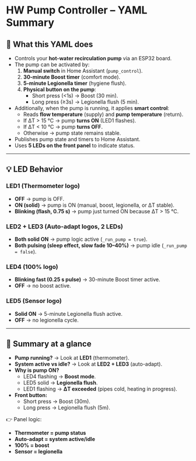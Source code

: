# HW Pump Controller – YAML Summary

## 🔧 What this YAML does
- Controls your **hot-water recirculation pump** via an ESP32 board.  
- The pump can be activated by:
  1. **Manual switch** in Home Assistant (`pump_control`).  
  2. **30-minute Boost timer** (comfort mode).  
  3. **5-minute Legionella timer** (hygiene flush).  
  4. **Physical button on the pump**:
     - Short press (<1s) → Boost (30 min).  
     - Long press (≥3s) → Legionella flush (5 min).  
- Additionally, when the pump is running, it applies **smart control**:
  - Reads **flow temperature** (supply) and **pump temperature** (return).  
  - If ΔT > 15 °C → pump **turns ON** (LED1 flashes).  
  - If ΔT < 10 °C → pump **turns OFF**.  
  - Otherwise → pump state remains stable.  
- Publishes pump state and timers to Home Assistant.  
- Uses **5 LEDs on the front panel** to indicate status.

---

## 💡 LED Behavior

### **LED1 (Thermometer logo)**
- **OFF** → pump is OFF.  
- **ON (solid)** → pump is ON (manual, boost, legionella, or ΔT stable).  
- **Blinking (flash, 0.75 s)** → pump just turned ON because ΔT > 15 °C.  

### **LED2 + LED3 (Auto-adapt logos, 2 LEDs)**
- **Both solid ON** → pump logic active (`_run_pump = true`).  
- **Both pulsing (sleep effect, slow fade 10–40%)** → pump idle (`_run_pump = false`).  

### **LED4 (100% logo)**
- **Blinking fast (0.25 s pulse)** → 30-minute Boost timer active.  
- **OFF** → no boost active.  

### **LED5 (Sensor logo)**
- **Solid ON** → 5-minute Legionella flush active.  
- **OFF** → no legionella cycle.  

---

## 🎯 Summary at a glance
- **Pump running?** → Look at **LED1** (thermometer).  
- **System active vs idle?** → Look at **LED2 + LED3** (auto-adapt).  
- **Why is pump ON?**
  - LED4 flashing → **Boost mode**.  
  - LED5 solid → **Legionella flush**.  
  - LED1 flashing → **ΔT exceeded** (pipes cold, heating in progress).  
- **Front button:**
  - Short press → Boost (30m).  
  - Long press → Legionella flush (5m).  

👉 Panel logic:  
- **Thermometer = pump status**  
- **Auto-adapt = system active/idle**  
- **100% = boost**  
- **Sensor = legionella**

